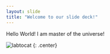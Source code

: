 ```yaml
---
layout: slide
title: "Welcome to our slide deck!"
---
```


Hello World! I am master of the universe!

![labtocat](https://octodex.github.com/images/labtocat.png)
{: .center}
